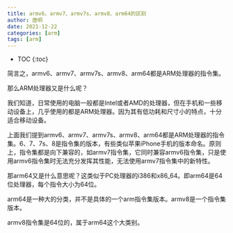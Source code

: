 ```yaml
---
title: armv6、armv7、armv7s、armv8、arm64的区别
author: 唐明
date: 2021-12-22
categories: [arm]
tags: [arm]
---
```

* TOC
{:toc}

简言之，armv6、armv7、armv7s、armv8、arm64都是ARM处理器的指令集。

那么ARM处理器又是什么呢？

<!--以上为摘要内容-->

我们知道，日常使用的电脑一般都是Intel或者AMD的处理器，但在手机和一些移动设备上，几乎使用的都是ARM处理器。因为其有低功耗和尺寸小的特点，十分适合移动设备。

上面我们提到armv6、armv7、armv7s、armv8、arm64都是ARM处理器的指令集。6、7、7s、8是指令集的版本，有些类似苹果iPhone手机的版本命名。原则上，指令集都是向下兼容的，如armv7指令集，它同时兼容armv6指令集，只是使用armv6指令集时无法充分发挥其性能，无法使用armv7指令集中的新特性。

那arm64又是什么意思呢？这类似于PC处理器的i386和x86_64。即arm64是64位处理器，每个指令大小为64位。

arm64是一种大的分类，并不是具体的一个arm指令集版本。armv8是一个指令集版本。

armv8指令集是64位的，属于arm64这个大类别。

